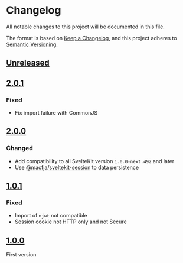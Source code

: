 # Changelog

All notable changes to this project will be documented in this file.

The format is based on [Keep a Changelog](https://keepachangelog.com/en/1.0.0/),
and this project adheres to [Semantic Versioning](https://semver.org/spec/v2.0.0.html).

## [Unreleased]

## [2.0.1]

### Fixed

- Fix import failure with CommonJS

## [2.0.0]

### Changed

- Add compatibility to all SvelteKit version `1.0.0-next.492` and later
- Use [@macfja/sveltekit-session](https://www.npmjs.com/package/@macfja/sveltekit-session) to data persistence

## [1.0.1]

### Fixed

- Import of `njwt` not compatible
- Session cookie not HTTP only and not Secure

## [1.0.0]

First version

[unreleased]: https://github.com/MacFJA/sveltekit-cas/compare/2.0.1...HEAD
[2.0.1]: https://github.com/MacFJA/sveltekit-cas/releases/tag/2.0.1
[2.0.0]: https://github.com/MacFJA/sveltekit-cas/releases/tag/2.0.0
[1.0.1]: https://github.com/MacFJA/sveltekit-cas/releases/tag/1.0.1
[1.0.0]: https://github.com/MacFJA/sveltekit-cas/releases/tag/1.0.0

